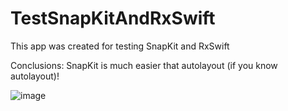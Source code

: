 # TestSnapKitAndRxSwift

This app was created for testing SnapKit and RxSwift

Conclusions: SnapKit is much easier that autolayout (if you know autolayout)!

![image](https://user-images.githubusercontent.com/5717020/144349964-88264142-f6e0-4a6c-b0ae-44e814f29395.png)
